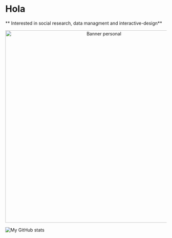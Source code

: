<p align="center">

# Hola
** Interested in social research, data managment and interactive-design**

<p align="center">
  <img src="https://example.com/banner.png](https://d3nmwx7scpuzgc.cloudfront.net/sites/default/files/amazonas_003_0.jpg" alt="Banner personal" width="600"/>
</p>


![My GitHub stats](https://github-readme-stats.vercel.app/api?username=diegodduartebb&show_icons=true)

